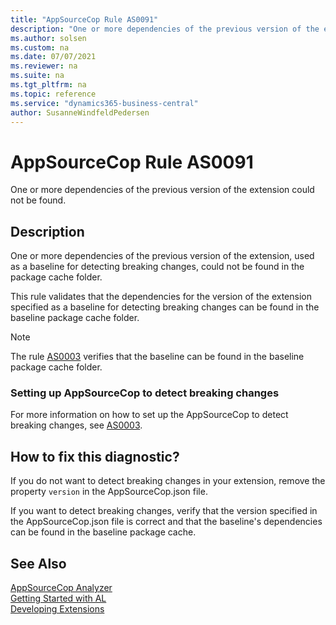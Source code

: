 ```yaml
---
title: "AppSourceCop Rule AS0091"
description: "One or more dependencies of the previous version of the extension, used as a baseline for detecting breaking changes, could not be found in the package cache folder."
ms.author: solsen
ms.custom: na
ms.date: 07/07/2021
ms.reviewer: na
ms.suite: na
ms.tgt_pltfrm: na
ms.topic: reference
ms.service: "dynamics365-business-central"
author: SusanneWindfeldPedersen
---
```

[//]: # (START>DO_NOT_EDIT)
[//]: # (IMPORTANT:Do not edit any of the content between here and the END>DO_NOT_EDIT.)
[//]: # (Any modifications should be made in the .xml files in the ModernDev repo.)
# AppSourceCop Rule AS0091
One or more dependencies of the previous version of the extension could not be found.

## Description
One or more dependencies of the previous version of the extension, used as a baseline for detecting breaking changes, could not be found in the package cache folder.

[//]: # (IMPORTANT: END>DO_NOT_EDIT)

This rule validates that the dependencies for the version of the extension specified as a baseline for detecting breaking changes can be found in the baseline package cache folder.

> [!NOTE]  
> The rule [AS0003](appsourcecop-as0003-previousversionnotfound.md) verifies that the baseline can be found in the baseline package cache folder.

### Setting up AppSourceCop to detect breaking changes

For more information on how to set up the AppSourceCop to detect breaking changes, see [AS0003](appsourcecop-as0003-previousversionnotfound.md).

## How to fix this diagnostic?

If you do not want to detect breaking changes in your extension, remove the property `version` in the AppSourceCop.json file.

If you want to detect breaking changes, verify that the version specified in the AppSourceCop.json file is correct and that the baseline's dependencies can be found in the baseline package cache.

## See Also  
[AppSourceCop Analyzer](appsourcecop.md)  
[Getting Started with AL](../devenv-get-started.md)  
[Developing Extensions](../devenv-dev-overview.md)  
